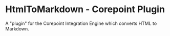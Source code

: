 # HtmlToMarkdown - Corepoint Plugin
A "plugin" for the Corepoint Integration Engine which converts HTML to Markdown.
